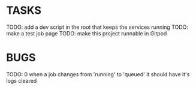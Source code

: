 # TASKS

TODO: add a dev script in the root that keeps the services running
TODO: make a test job page
TODO: make this project runnable in Gitpod


# BUGS

TODO: 0 when a job changes from 'running' to 'queued' it should have it's logs cleared
